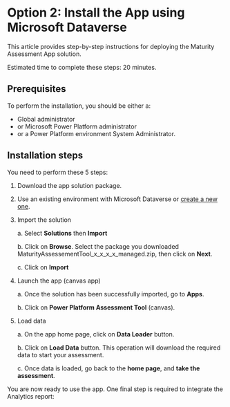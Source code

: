 # Option 2: Install the App using Microsoft Dataverse 

This article provides step-by-step instructions for deploying the Maturity Assessment App solution.

Estimated time to complete these steps: 20 minutes.

## Prerequisites
To perform the installation, you should be either a:

 - Global administrator  
 - or Microsoft Power Platform administrator 
 - or a Power Platform environment System Administrator.

## Installation steps
You need to perform these 5 steps: 

1.	Download the app solution package.

2.	Use an existing environment with Microsoft Dataverse or [create a new one](https://docs.microsoft.com/en-us/power-platform/admin/create-environment?msclkid=aeeebf7aae9b11ec95a556b758b23ebc#create-an-environment-with-a-database).

3.	Import the solution

	a.	Select **Solutions** then **Import**
  
  

	b.	Click on **Browse**. Select the package you downloaded MaturityAssessementTool_x_x_x_x_managed.zip, then click on **Next**.

	c.	Click on **Import**

4.	Launch the app (canvas app)

	a.	Once the solution has been successfully imported, go to **Apps**.

	b.	Click on **Power Platform Assessment Tool** (canvas).

5.	Load data

	a.	On the app home page, click on **Data Loader** button.

	b.	Click on **Load Data** button. This operation will download the required data to start your assessment.

	c.	Once data is loaded, go back to the **home page**, and **take the assessment**.


You are now ready to use the app.
One final step is required to integrate the Analytics report: 
